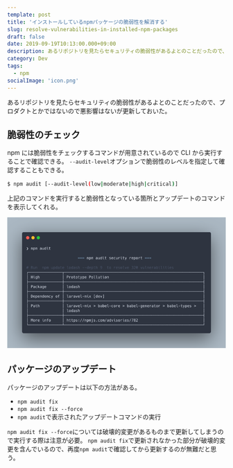 ```yaml
---
template: post
title: 'インストールしているnpmパッケージの脆弱性を解消する'
slug: resolve-vulnerabilities-in-installed-npm-packages
draft: false
date: 2019-09-19T10:13:00.000+09:00
description: あるリポジトリを見たらセキュリティの脆弱性があるよとのことだったので、プロダクトとかではないので悪影響はないが更新しておいた。
category: Dev
tags:
  - npm
socialImage: 'icon.png'
---
```


あるリポジトリを見たらセキュリティの脆弱性があるよとのことだったので、プロダクトとかではないので悪影響はないが更新しておいた。

## 脆弱性のチェック

npm には脆弱性をチェックするコマンドが用意されているので CLI から実行することで確認できる。
`--audit-level`オプションで脆弱性のレベルを指定して確認することもできる。

```bash
$ npm audit [--audit-level(low|moderate|high|critical)]
```

上記のコマンドを実行すると脆弱性となっている箇所とアップデートのコマンドを表示してくれる。

![console](./console-preview.png)

## パッケージのアップデート

パッケージのアップデートは以下の方法がある。

- `npm audit fix`
- `npm audit fix --force`
- `npm audit`で表示されたアップデートコマンドの実行

`npm audit fix --force`については破壊的変更があるものまで更新してしまうので実行する際は注意が必要。
`npm audit fix`で更新されなかった部分が破壊的変更を含んでいるので、再度`npm audit`で確認してから更新するのが無難だと思う。
